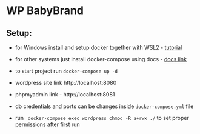 # WP BabyBrand
## Setup:

-   for Windows install and setup docker together with WSL2 - [tutorial](https://docs.docker.com/docker-for-windows/wsl/)
-   for other systems just install docker-compose using docs - [docs link](https://docs.docker.com/compose/install/)

-   to start project run `docker-compose up -d`

-   wordpress site link http://localhost:8080
-   phpmyadmin link - http://localhost:8081

-   db credentials and ports can be changes inside `docker-compose.yml` file

-   run ` docker-compose exec wordpress chmod -R a+rwx ./` to set proper permissions after first run
